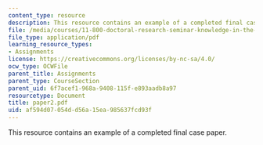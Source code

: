 ```yaml
---
content_type: resource
description: This resource contains an example of a completed final case paper.
file: /media/courses/11-800-doctoral-research-seminar-knowledge-in-the-public-arena-spring-2007/af594d07054dd56a15ea985637fcd93f_paper2.pdf
file_type: application/pdf
learning_resource_types:
- Assignments
license: https://creativecommons.org/licenses/by-nc-sa/4.0/
ocw_type: OCWFile
parent_title: Assignments
parent_type: CourseSection
parent_uid: 6f7acef1-968a-9408-115f-e893aadb8a97
resourcetype: Document
title: paper2.pdf
uid: af594d07-054d-d56a-15ea-985637fcd93f
---
```

This resource contains an example of a completed final case paper.